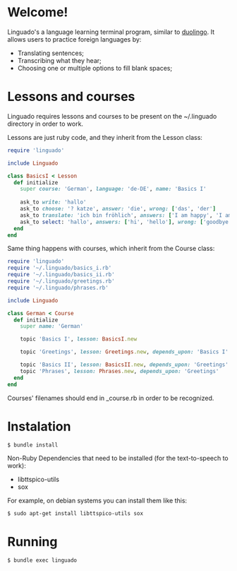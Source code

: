 # Welcome!

Linguado's a language learning terminal program, similar to [duolingo](https://duolingo.com/). It allows users to practice foreign languages by:
* Translating sentences;
* Transcribing what they hear;
* Choosing one or multiple options to fill blank spaces;

# Lessons and courses

Linguado requires lessons and courses to be present on the ~/.linguado directory in order to work.

Lessons are just ruby code, and they inherit from the Lesson class:

```ruby
require 'linguado'

include Linguado

class BasicsI < Lesson
  def initialize
    super course: 'German', language: 'de-DE', name: 'Basics I' 
    
    ask_to write: 'hallo'
    ask_to choose: '? katze', answer: 'die', wrong: ['das', 'der']
    ask_to translate: 'ich bin fröhlich', answers: ['I am happy', 'I am cheerful']
    ask_to select: 'hallo', answers: ['hi', 'hello'], wrong: ['goodbye']
  end
end
```

Same thing happens with courses, which inherit from the Course class:

```ruby
require 'linguado'
require '~/.linguado/basics_i.rb'
require '~/.linguado/basics_ii.rb'
require '~/.linguado/greetings.rb'
require '~/.linguado/phrases.rb'

include Linguado

class German < Course
  def initialize
    super name: 'German'

    topic 'Basics I', lesson: BasicsI.new

    topic 'Greetings', lesson: Greetings.new, depends_upon: 'Basics I'

    topic 'Basics II', lesson: BasicsII.new, depends_upon: 'Greetings'
    topic 'Phrases', lesson: Phrases.new, depends_upon: 'Greetings'
  end
end
```

Courses' filenames should end in _course.rb in order to be recognized.


# Instalation

	$ bundle install

Non-Ruby Dependencies that need to be installed (for the text-to-speech to work):

* libttspico-utils
* sox

For example, on debian systems you can install them like this:

	$ sudo apt-get install libttspico-utils sox

# Running

	$ bundle exec linguado
